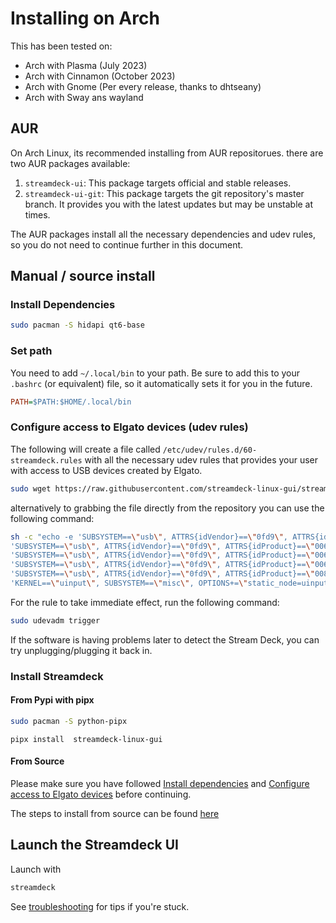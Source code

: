 # Installing on Arch

This has been tested on:

* Arch with Plasma (July 2023)
* Arch with Cinnamon (October 2023)
* Arch with Gnome (Per every release, thanks to dhtseany)
* Arch with Sway ans wayland

## AUR 

On Arch Linux, its recommended installing from AUR repositorues. there are two AUR packages available:

1. `streamdeck-ui`: This package targets official and stable releases.
2. `streamdeck-ui-git`: This package targets the git repository's master branch. It provides you with the latest updates but may be unstable at times.

The AUR packages install all the necessary dependencies and udev rules, so you do not need to continue further in this document.

## Manual / source install

### Install Dependencies

```bash
sudo pacman -S hidapi qt6-base
```

### Set path

You need to add `~/.local/bin` to your path. Be sure to add this to your `.bashrc` (or equivalent) file, so it automatically sets it for you in the future.

```ini
PATH=$PATH:$HOME/.local/bin
```

### Configure access to Elgato devices (udev rules)

The following will create a file called `/etc/udev/rules.d/60-streamdeck.rules` with all the necessary udev rules that provides your user with access to USB devices created by Elgato.

```bash
sudo wget https://raw.githubusercontent.com/streamdeck-linux-gui/streamdeck-linux-gui/main/udev/60-streamdeck.rules -O /etc/udev/rules.d/60-streamdeck.rules
```

alternatively to grabbing the file directly from the repository you can use the following command:

```bash
sh -c "echo -e 'SUBSYSTEM==\"usb\", ATTRS{idVendor}==\"0fd9\", ATTRS{idProduct}==\"0060\", TAG+=\"uaccess\"\\n'\
'SUBSYSTEM==\"usb\", ATTRS{idVendor}==\"0fd9\", ATTRS{idProduct}==\"0063\", TAG+=\"uaccess\"\\n'\
'SUBSYSTEM==\"usb\", ATTRS{idVendor}==\"0fd9\", ATTRS{idProduct}==\"006c\", TAG+=\"uaccess\"\\n'\
'SUBSYSTEM==\"usb\", ATTRS{idVendor}==\"0fd9\", ATTRS{idProduct}==\"006d\", TAG+=\"uaccess\"\\n'\
'SUBSYSTEM==\"usb\", ATTRS{idVendor}==\"0fd9\", ATTRS{idProduct}==\"0080\", TAG+=\"uaccess\"\\n'\
'KERNEL==\"uinput\", SUBSYSTEM==\"misc\", OPTIONS+=\"static_node=uinput\", TAG+=\"uaccess\", GROUP=\"input\", MODE=\"0660\"' > /etc/udev/rules.d/60-streamdeck.rules"
```

For the rule to take immediate effect, run the following command:

```bash
sudo udevadm trigger
```

If the software is having problems later to detect the Stream Deck, you can try unplugging/plugging it back in.

### Install Streamdeck

#### From Pypi with pipx

```bash
sudo pacman -S python-pipx
```

```console
pipx install  streamdeck-linux-gui
```

#### From Source

Please make sure you have followed [Install dependencies](#install-dependencies) and [Configure access to Elgato devices](#configure-access-to-elgato-devices) before continuing.

The steps to install from source can be found [here](source.md)


## Launch the Streamdeck UI

Launch with

```bash
streamdeck
```

See [troubleshooting](../troubleshooting.md) for tips if you're stuck.
